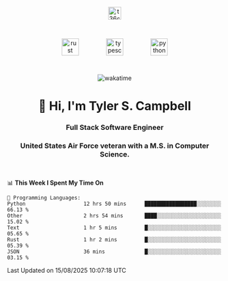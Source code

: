 <p align="center">
<a href="https://www.linkedin.com/in/t36campbell" target="blank"><img align="center" src="https://ik.imagekit.io/t36campbell/Portfolio/linkedin.png.original_m8bbGgPh6.png" alt="t36campbell" height="30" width="30" /></a>
</p>
<p align="center">
    <img src="https://rustacean.net/assets/rustacean-orig-noshadow.svg" alt="rust" width="40" height="40" style="margin: 6%;" />
    <img src="https://cdn.worldvectorlogo.com/logos/typescript.svg" alt="typescript" width="40" height="40" style="margin: 6%;" />
    <img src="https://cdn.worldvectorlogo.com/logos/python-5.svg" alt="python" width="40" height="40" style="margin: 6%;" />
</p>
<div align="center">
  
  ![wakatime](https://wakatime.com/badge/user/738aac7f-8868-4bc3-a1df-4c36703ee4b6.svg)
  
</div>

<h1 align="center">👋 Hi, I'm Tyler S. Campbell</h1>
<h3 align="center">Full Stack Software Engineer</h3>
<h3 align="center">United States Air Force veteran with a M.S. in Computer Science.</h3>
<br>

<!--START_SECTION:waka-->
📊 **This Week I Spent My Time On** 

```text
💬 Programming Languages: 
Python                   12 hrs 50 mins      █████████████████░░░░░░░░   66.13 % 
Other                    2 hrs 54 mins       ████░░░░░░░░░░░░░░░░░░░░░   15.02 % 
Text                     1 hr 5 mins         █░░░░░░░░░░░░░░░░░░░░░░░░   05.65 % 
Rust                     1 hr 2 mins         █░░░░░░░░░░░░░░░░░░░░░░░░   05.39 % 
JSON                     36 mins             █░░░░░░░░░░░░░░░░░░░░░░░░   03.15 % 
```


 Last Updated on 15/08/2025 10:07:18 UTC
<!--END_SECTION:waka-->
